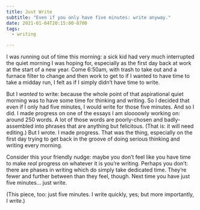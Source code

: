 ```yaml
---
title: Just Write
subtitle: "Even if you only have five minutes: write anyway."
date: 2021-01-04T20:15:00-0700
tags:
  - writing

---
```


I was running out of time this morning: a sick kid had very much interrupted the quiet morning I was hoping for, especially as the first day back at work at the start of a new year. Come 6:50am, with trash to take out and a furnace filter to change and then work to get to if I wanted to have time to take a midday run, I felt as if I simply didn’t have time to write.

But I *wanted* to write: because the whole point of that aspirational quiet morning was to have some time for thinking and writing. So I decided that even if I only had five minutes, I would write for those five minutes. And so I did. I made progress on one of the essays I am sloooowly working on: around 250 words. A lot of those words are poorly-chosen and badly-assembled into phrases that are anything but felicitous. (That is: it will need editing.) But I wrote. I made progress. That was the thing, especially on the first day trying to get back in the groove of doing serious thinking and writing every morning.

Consider this your friendly nudge: maybe you don’t feel like you have time to make *real* progress on whatever it is you’re writing. Perhaps you don’t: there are phases in writing which do simply take dedicated time. They’re fewer and further between than they feel, though. Next time you have just five minutes… just write.

(This piece, too: just five minutes. I write quickly, yes; but more importantly, I *write*.) 
